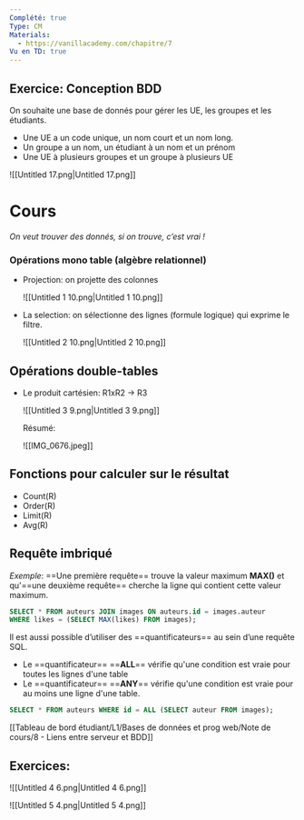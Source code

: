 ```yaml
---
Complété: true
Type: CM
Materials:
  - https://vanillacademy.com/chapitre/7
Vu en TD: true
---
```

## Exercice: Conception BDD

On souhaite une base de donnés pour gérer les UE, les groupes et les étudiants.

- Une UE a un code unique, un nom court et un nom long.
- Un groupe a un nom, un étudiant à un nom et un prénom
- Une UE à plusieurs groupes et un groupe à plusieurs UE

![[Untitled 17.png|Untitled 17.png]]

  

# Cours

_On veut trouver des donnés, si on trouve, c’est vrai !_

### Opérations mono table (algèbre relationnel)

- Projection: on projette des colonnes
    
    ![[Untitled 1 10.png|Untitled 1 10.png]]
    
- La selection: on sélectionne des lignes (formule logique) qui exprime le filtre.
    
    ![[Untitled 2 10.png|Untitled 2 10.png]]
    

## Opérations double-tables

- Le produit cartésien: R1xR2 → R3
    
    ![[Untitled 3 9.png|Untitled 3 9.png]]
    
      
    
      
    
    Résumé:
    
    ![[IMG_0676.jpeg]]
    

  

## Fonctions pour calculer sur le résultat

- Count(R)
- Order(R)
- Limit(R)
- Avg(R)

  

## Requête imbriqué

_Exemple_: ==Une première requête== trouve la valeur maximum **MAX()** et qu'==une deuxième requête== cherche la ligne qui contient cette valeur maximum.

```SQL
SELECT * FROM auteurs JOIN images ON auteurs.id = images.auteur 
WHERE likes = (SELECT MAX(likes) FROM images);
```

  

Il est aussi possible d’utiliser des ==quantificateurs== au sein d’une requête SQL.

- Le ==quantificateur== ==**ALL**== vérifie qu'une condition est vraie pour toutes les lignes d'une table
- Le ==quantificateur== ==**ANY**== vérifie qu'une condition est vraie pour au moins une ligne d'une table.

```SQL
SELECT * FROM auteurs WHERE id = ALL (SELECT auteur FROM images);
```

[[Tableau de bord étudiant/L1/Bases de données et prog web/Note de cours/8 - Liens entre serveur et BDD]]

## Exercices:

![[Untitled 4 6.png|Untitled 4 6.png]]

![[Untitled 5 4.png|Untitled 5 4.png]]